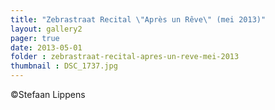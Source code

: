 ```yaml
---
title: "Zebrastraat Recital \"Après un Rêve\" (mei 2013)"
layout: gallery2 
pager: true
date: 2013-05-01
folder : zebrastraat-recital-apres-un-reve-mei-2013
thumbnail : DSC_1737.jpg
---
```

©Stefaan Lippens
